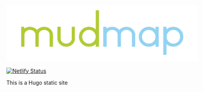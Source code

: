 ![Mudmap](https://raw.githubusercontent.com/mudmapio/website/master/static/images/mudmap-text.webp "Mudmap's logo")

[![Netlify Status](https://api.netlify.com/api/v1/badges/3aea45e7-9408-4d5e-b67d-42688f8cd803/deploy-status)](https://app.netlify.com/sites/musing-bardeen-381ecd/deploys)

This is a Hugo static site
